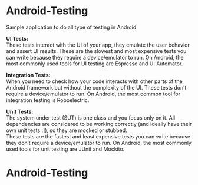 # Android-Testing
Sample application to do all type of testing in Android


**UI Tests:**  
These tests interact with the UI of your app, they emulate the user behavior and assert UI results. These are the slowest and most expensive tests you can write because they require a device/emulator to run. On Android, the most commonly used tools for UI testing are Espresso and UI Automator.   
  
**Integration Tests:**  
When you need to check how your code interacts with other parts of the Android framework but without the complexity of the UI. These tests don’t require a device/emulator to run. On Android, the most common tool for integration testing is Roboelectric.   
  
**Unit Tests:**  
The system under test (SUT) is one class and you focus only on it. All dependencies are considered to be working correctly (and ideally have their own unit tests :]), so they are mocked or stubbed.  
These tests are the fastest and least expensive tests you can write because they don’t require a device/emulator to run. On Android, the most commonly used tools for unit testing are JUnit and Mockito.  
  
# Android-Testing  
